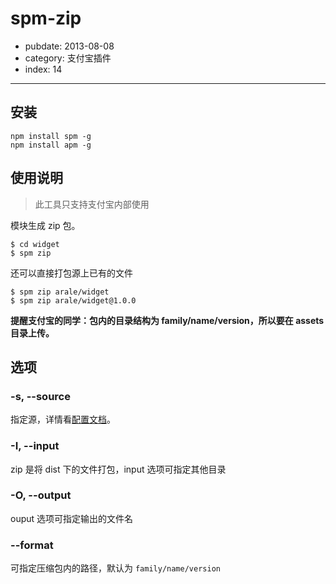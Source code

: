 # spm-zip

- pubdate: 2013-08-08
- category: 支付宝插件
- index: 14

-----------

## 安装

```
npm install spm -g
npm install apm -g
```

## 使用说明

> 此工具只支持支付宝内部使用

模块生成 zip 包。

```
$ cd widget
$ spm zip
```

还可以直接打包源上已有的文件

```
$ spm zip arale/widget
$ spm zip arale/widget@1.0.0
```

**提醒支付宝的同学：包内的目录结构为 family/name/version，所以要在 assets 目录上传。**

## 选项

### -s, --source

指定源，详情看[配置文档]()。

### -I, --input

zip 是将 dist 下的文件打包，input 选项可指定其他目录

### -O, --output

ouput 选项可指定输出的文件名
    
### --format

可指定压缩包内的路径，默认为 `family/name/version`